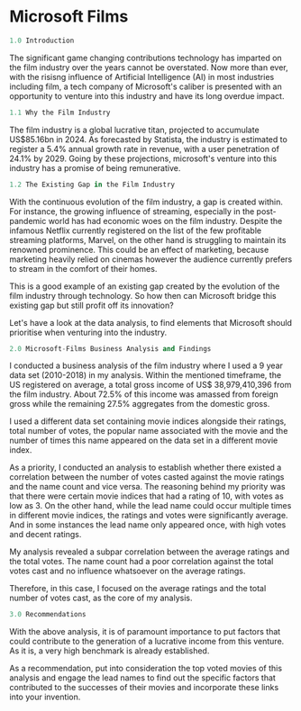 # **Microsoft Films**

```python
1.0 Introduction
```
The significant game changing contributions technology has imparted on the film industry over the years cannot be overstated. Now more than ever, with the risisng influence of Artificial Intelligence (AI) in most industries including film, a tech company of Microsoft's caliber is presented with an opportunity to venture into this industry and have its long overdue impact.

```python
1.1 Why the Film Industry
```
The film industry is a global lucrative titan, projected to accumulate US$85.16bn in 2024. As forecasted by Statista, the industry is estimated to register a 5.4% annual growth rate in revenue, with a user penetration of 24.1% by 2029. Going by these projections, microsoft's venture into this industry has a promise of being remunerative.

```python
1.2 The Existing Gap in the Film Industry
```
With the continuous evolution of the film industry, a gap is created within. For instance, the growing influence of streaming, especially in the post-pandemic world has had economic woes on the film industry. Despite the infamous Netflix currently registered on the list of the few profitable streaming platforms, Marvel, on the other hand is struggling to maintain its renowned prominence. This could be an effect of marketing, because marketing heavily relied on cinemas however the audience currently prefers to stream in the comfort of their homes.

This is a good example of an existing gap created by the evolution of the film industry through technology. So how then can Microsoft bridge this existing gap but still profit off its innovation?

Let's have a look at the data analysis, to find elements that Microsoft should prioritise when venturing into the industry.


```python
2.0 Microsoft-Films Business Analysis and Findings 
```
I conducted a business analysis of the film industry where I used a 9 year data set (2010-2018) in my analysis. Within the mentioned timeframe, the US registered on average, a total gross income of US$ 38,979,410,396 from the film industry. About 72.5% of this income was amassed from foreign gross while the remaining 27.5% aggregates from the domestic gross. 

I used a different data set containing movie indices alongside their ratings, total number of votes, the popular name associated with the movie and the number of times this name appeared on the data set in a different movie index. 

As a priority, I conducted an analysis to establish whether there existed a correlation between the number of votes casted against the movie ratings and the name count and vice versa. The reasoning behind my priority was that there were certain movie indices that had a rating of 10, with votes as low as 3. On the other hand, while the lead name could occur multiple times in different movie indices, the ratings and votes were significantly average. And in some instances the lead name only appeared once, with high votes and decent ratings.

My analysis revealed a subpar correlation between the average ratings and the total votes. The name count had a poor correlation against the total votes cast and no influence whatsoever on the average ratings. 

Therefore, in this case, I focused on the average ratings and the total number of votes cast, as the core of my analysis.

```python
3.0 Recommendations
```
With the above analysis, it is of paramount importance to put factors that could contribute to the generation of a lucrative income from this venture. As it is, a very high benchmark is already established. 

As a recommendation, put into consideration the top voted movies of this analysis and engage the lead names to find out the specific factors that contributed to the successes of their movies and incorporate these links into your invention.